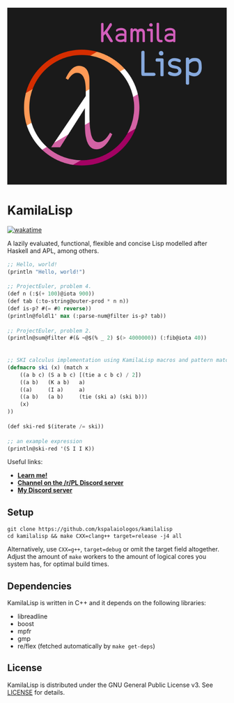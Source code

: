 
<p align="center">
  <img src="https://github.com/kspalaiologos/kamilalisp/raw/main/doc/logo.png">
</p>


# KamilaLisp

[![wakatime](https://wakatime.com/badge/user/c3a8c589-783c-4ab2-be05-93fa48bc9a94/project/1c00d725-551f-46d2-a691-1408603a8707.svg)](https://wakatime.com/badge/user/c3a8c589-783c-4ab2-be05-93fa48bc9a94/project/1c00d725-551f-46d2-a691-1408603a8707)

A lazily evaluated, functional, flexible and concise Lisp modelled after Haskell and APL, among others.

```lisp
;; Hello, world!
(println "Hello, world!")

;; ProjectEuler, problem 4.
(def n (:$(+ 100)@iota 900))
(def tab (:to-string@outer-prod * n n))
(def is-p? #(= #0 reverse))
(println@foldl1' max (:parse-num@filter is-p? tab))

;; ProjectEuler, problem 2.
(println@sum@filter #(& ~@$(% _ 2) $(> 4000000)) (:fib@iota 40))


;; SKI calculus implementation using KamilaLisp macros and pattern matching.
(defmacro ski (x) (match x
    ((a b c) (S a b c) [(tie a c b c) / 2])
    ((a b)   (K a b)   a)
    ((a)     (I a)     a)
    ((a b)   (a b)     (tie (ski a) (ski b)))
    (x)
))

(def ski-red $(iterate /= ski))

;; an example expression
(println@ski-red '(S I I K))
```

Useful links:

- **[Learn me!](doc)**
- **[Channel on the /r/PL Discord server](https://discord.gg/xr5VapADw7)**
- **[My Discord server](https://discord.gg/m4Wcenn)**

## Setup

```
git clone https://github.com/kspalaiologos/kamilalisp
cd kamilalisp && make CXX=clang++ target=release -j4 all
```

Alternatively, use `CXX=g++`, `target=debug` or omit the target field altogether. Adjust the amount of `make` workers to the amount of logical cores you system has, for optimal build times.

## Dependencies

KamilaLisp is written in C++ and it depends on the following libraries:

* libreadline
* boost
* mpfr
* gmp
* re/flex (fetched automatically by `make get-deps`)

## License

KamilaLisp is distributed under the GNU General Public License v3. See [LICENSE](https://github.com/kspalaiologos/kamilalisp/blob/main/LICENSE) for details.
